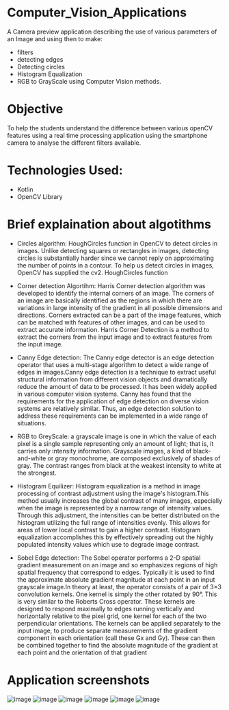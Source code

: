 # Computer_Vision_Applications
A Camera preview application describing the use of various parameters of an Image and using then to make:
* filters 
* detecting edges  
* Detecting circles  
* Histogram Equalization
* RGB to GrayScale using Computer Vision methods.

# Objective
To help the students understand the difference between various openCV features using a real time processing application using the smartphone camera to analyse the different filters available.

# Technologies Used:
* Kotlin
* OpenCV Library

# Brief explaination about algotithms
* Circles algorithm: HoughCircles function in OpenCV to detect circles in images. Unlike detecting squares or rectangles in images, detecting circles is substantially harder since we cannot reply on approximating the number of points in a contour. To help us detect circles in images, OpenCV has supplied the cv2. HoughCircles function

* Corner detection Algortihm: Harris Corner detection algorithm was developed to identify the internal corners of an image. The corners of an image are basically identified as the regions in which there are variations in large intensity of the gradient in all possible dimensions and directions. Corners extracted can be a part of the image features, which can be matched with features of other images, and can be used to extract accurate information. Harris Corner Detection is a method to extract the corners from the input image and to extract features from the input image.

* Canny Edge detection: The Canny edge detector is an edge detection operator that uses a multi-stage algorithm to detect a wide range of edges in images.Canny edge detection is a technique to extract useful structural information from different vision objects and dramatically reduce the amount of data to be processed. It has been widely applied in various computer vision systems. Canny has found that the requirements for the application of edge detection on diverse vision systems are relatively similar. Thus, an edge detection solution to address these requirements can be implemented in a wide range of situations. 
* RGB to GreyScale: a grayscale image is one in which the value of each pixel is a single sample representing only an amount of light; that is, it carries only intensity information. Grayscale images, a kind of black-and-white or gray monochrome, are composed exclusively of shades of gray. The contrast ranges from black at the weakest intensity to white at the strongest.

* Histogram Equilizer:  Histogram equalization is a method in image processing of contrast adjustment using the image's histogram.This method usually increases the global contrast of many images, especially when the image is represented by a narrow range of intensity values. Through this adjustment, the intensities can be better distributed on the histogram utilizing the full range of intensities evenly. This allows for areas of lower local contrast to gain a higher contrast. Histogram equalization accomplishes this by effectively spreading out the highly populated intensity values which use to degrade image contrast.

* Sobel Edge detection: The Sobel operator performs a 2-D spatial gradient measurement on an image and so emphasizes regions of high spatial frequency that correspond to edges. Typically it is used to find the approximate absolute gradient magnitude at each point in an input grayscale image.In theory at least, the operator consists of a pair of 3×3 convolution kernels. One kernel is simply the other rotated by 90°. This is very similar to the Roberts Cross operator. These kernels are designed to respond maximally to edges running vertically and horizontally relative to the pixel grid, one kernel for each of the two perpendicular orientations. The kernels can be applied separately to the input image, to produce separate measurements of the gradient component in each orientation (call these Gx and Gy). These can then be combined together to find the absolute magnitude of the gradient at each point and the orientation of that gradient

# Application screenshots
![image](https://user-images.githubusercontent.com/40751910/119790407-87d1c700-bef1-11eb-832e-30ba5c7d5ee4.png)
![image](https://user-images.githubusercontent.com/40751910/119790428-8d2f1180-bef1-11eb-8323-e7753555129a.png)
![image](https://user-images.githubusercontent.com/40751910/119790372-80122280-bef1-11eb-927d-322908e5b6ab.png)
![image](https://user-images.githubusercontent.com/40751910/119790459-94561f80-bef1-11eb-97c4-e2f309edc64e.png)
![image](https://user-images.githubusercontent.com/40751910/119790487-9a4c0080-bef1-11eb-91a5-016422b087b1.png)
![image](https://user-images.githubusercontent.com/40751910/119790513-9f10b480-bef1-11eb-93fa-9e2ed7b5d1e7.png)

